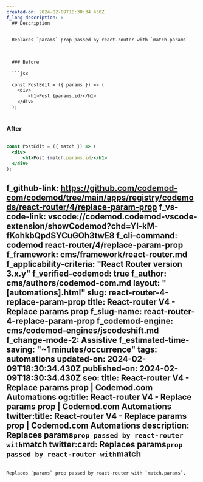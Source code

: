```yaml
---
created-on: 2024-02-09T18:30:34.430Z
f_long-description: >-
  ## Description
  

  Replaces `params` prop passed by react-router with `match.params`.
  

  
  ### Before
  
  ```jsx
  
  const PostEdit = ({ params }) => (
  	<div>
  		<h1>Post {params.id}</h1>
  	</div>
  );
  
  ```
  
  ### After
  
  ```jsx
  
  const PostEdit = ({ match }) => (
  	<div>
  		<h1>Post {match.params.id}</h1>
  	</div>
  );
  
  ```
f_github-link: https://github.com/codemod-com/codemod/tree/main/apps/registry/codemods/react-router/4/replace-param-prop
f_vs-code-link: vscode://codemod.codemod-vscode-extension/showCodemod?chd=YI-kM-fKohkbQpdSYCuGOh3twE8
f_cli-command: codemod react-router/4/replace-param-prop
f_framework: cms/framework/react-router.md
f_applicability-criteria: "React Router version 3.x.y"
f_verified-codemod: true
f_author: cms/authors/codemod-com.md
layout: "[automations].html"
slug: react-router-4-replace-param-prop
title: React-router V4 - Replace params prop
f_slug-name: react-router-4-replace-param-prop
f_codemod-engine: cms/codemod-engines/jscodeshift.md
f_change-mode-2: Assistive
f_estimated-time-saving: "~1 minutes/occurrence"
tags: automations
updated-on: 2024-02-09T18:30:34.430Z
published-on: 2024-02-09T18:30:34.430Z
seo:
  title: React-router V4 - Replace params prop | Codemod.com Automations
  og:title: React-router V4 - Replace params prop | Codemod.com Automations
  twitter:title: React-router V4 - Replace params prop | Codemod.com Automations
  description: Replaces params` prop passed by react-router with `match
  twitter:card: Replaces params` prop passed by react-router with `match
---
```

Replaces `params` prop passed by react-router with `match.params`.